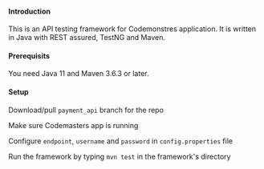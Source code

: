 #### Introduction

This is an API testing framework for Codemonstres application. It is written in Java with REST assured, TestNG and Maven.

#### Prerequisits 

You need Java 11 and Maven 3.6.3 or later.

#### Setup

Download/pull `payment_api` branch for the repo

Make sure Codemasters app is running

Configure `endpoint`, `username` and `password` in `config.properties` file 

Run the framework by typing `mvn test` in the framework's directory
